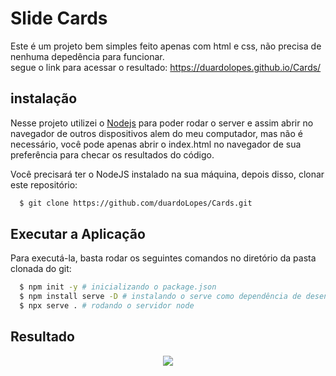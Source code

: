 # Slide Cards

Este é um projeto bem simples feito apenas com html e css, não precisa de nenhuma depedência para funcionar.<br/>
segue o link para acessar o resultado: <a href="https://duardolopes.github.io/Cards/">https://duardolopes.github.io/Cards/</a>


## instalação

Nesse projeto utilizei o [Nodejs](https://nodejs.org) para poder rodar o server e assim abrir no navegador de outros dispositivos alem do meu computador, mas não é necessário, você pode apenas abrir o index.html no navegador de sua preferência para checar os resultados do código.

Você precisará ter o NodeJS instalado na sua máquina, depois disso, clonar este repositório:
```sh
  $ git clone https://github.com/duardoLopes/Cards.git
```

## Executar a Aplicação

Para executá-la, basta rodar os seguintes comandos no diretório da pasta clonada do git:
```sh
  $ npm init -y # inicializando o package.json
  $ npm install serve -D # instalando o serve como dependência de desenvolvimento
  $ npx serve . # rodando o servidor node
```

## Resultado

<div align="center">
  <img src="https://user-images.githubusercontent.com/65118593/189541822-d9ff05c8-cde9-4a5b-802f-1312138deadd.png"/>
</div>
